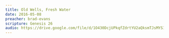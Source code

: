 ```yaml
---
title: Old Wells, Fresh Water
date: 2016-05-08
preacher: brad-evans
scripture: Genesis 26
audio: https://drive.google.com/file/d/1O430DcjUPkqfZdrtYU2aQksmTJsMYS18/view
---
```

